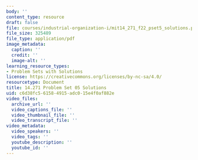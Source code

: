 ```yaml
---
body: ''
content_type: resource
draft: false
file: courses/industrial-organization-i/mit14_271_f22_pset5_solutions.pdf
file_size: 325489
file_type: application/pdf
image_metadata:
  caption: ''
  credit: ''
  image-alt: ''
learning_resource_types:
- Problem Sets with Solutions
license: https://creativecommons.org/licenses/by-nc-sa/4.0/
resourcetype: Document
title: 14.271 Problem Set 05 Solutions
uid: c6d38fc5-6158-4915-adc0-15e4f0af882e
video_files:
  archive_url: ''
  video_captions_file: ''
  video_thumbnail_file: ''
  video_transcript_file: ''
video_metadata:
  video_speakers: ''
  video_tags: ''
  youtube_description: ''
  youtube_id: ''
---
```


